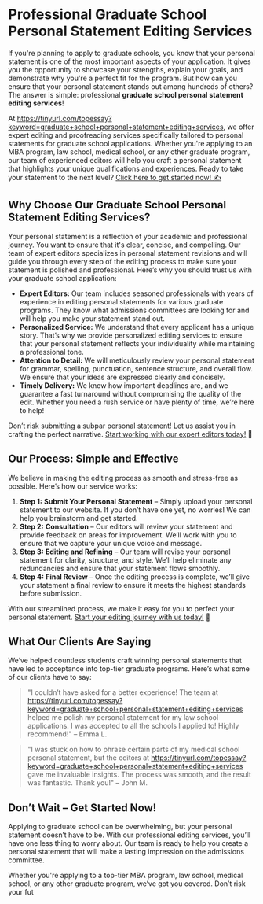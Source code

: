 # Professional Graduate School Personal Statement Editing Services

If you're planning to apply to graduate schools, you know that your personal statement is one of the most important aspects of your application. It gives you the opportunity to showcase your strengths, explain your goals, and demonstrate why you're a perfect fit for the program. But how can you ensure that your personal statement stands out among hundreds of others? The answer is simple: professional **graduate school personal statement editing services**!

At https://tinyurl.com/topessay?keyword=graduate+school+personal+statement+editing+services, we offer expert editing and proofreading services specifically tailored to personal statements for graduate school applications. Whether you're applying to an MBA program, law school, medical school, or any other graduate program, our team of experienced editors will help you craft a personal statement that highlights your unique qualifications and experiences. Ready to take your statement to the next level? [Click here to get started now! ✍️](https://tinyurl.com/topessay?keyword=graduate+school+personal+statement+editing+services)

## Why Choose Our Graduate School Personal Statement Editing Services?

Your personal statement is a reflection of your academic and professional journey. You want to ensure that it's clear, concise, and compelling. Our team of expert editors specializes in personal statement revisions and will guide you through every step of the editing process to make sure your statement is polished and professional. Here’s why you should trust us with your graduate school application:

- **Expert Editors:** Our team includes seasoned professionals with years of experience in editing personal statements for various graduate programs. They know what admissions committees are looking for and will help you make your statement stand out.
- **Personalized Service:** We understand that every applicant has a unique story. That’s why we provide personalized editing services to ensure that your personal statement reflects your individuality while maintaining a professional tone.
- **Attention to Detail:** We will meticulously review your personal statement for grammar, spelling, punctuation, sentence structure, and overall flow. We ensure that your ideas are expressed clearly and concisely.
- **Timely Delivery:** We know how important deadlines are, and we guarantee a fast turnaround without compromising the quality of the edit. Whether you need a rush service or have plenty of time, we’re here to help!

Don’t risk submitting a subpar personal statement! Let us assist you in crafting the perfect narrative. [Start working with our expert editors today!](https://tinyurl.com/topessay?keyword=graduate+school+personal+statement+editing+services) 🚀

## Our Process: Simple and Effective

We believe in making the editing process as smooth and stress-free as possible. Here’s how our service works:

1. **Step 1:**  **Submit Your Personal Statement** – Simply upload your personal statement to our website. If you don’t have one yet, no worries! We can help you brainstorm and get started.
2. **Step 2:**  **Consultation** – Our editors will review your statement and provide feedback on areas for improvement. We’ll work with you to ensure that we capture your unique voice and message.
3. **Step 3:**  **Editing and Refining** – Our team will revise your personal statement for clarity, structure, and style. We’ll help eliminate any redundancies and ensure that your statement flows smoothly.
4. **Step 4:**  **Final Review** – Once the editing process is complete, we’ll give your statement a final review to ensure it meets the highest standards before submission.

With our streamlined process, we make it easy for you to perfect your personal statement. [Start your editing journey with us today!](https://tinyurl.com/topessay?keyword=graduate+school+personal+statement+editing+services) 📝

## What Our Clients Are Saying

We’ve helped countless students craft winning personal statements that have led to acceptance into top-tier graduate programs. Here’s what some of our clients have to say:

> "I couldn’t have asked for a better experience! The team at https://tinyurl.com/topessay?keyword=graduate+school+personal+statement+editing+services helped me polish my personal statement for my law school applications. I was accepted to all the schools I applied to! Highly recommend!" – Emma L.

> "I was stuck on how to phrase certain parts of my medical school personal statement, but the editors at https://tinyurl.com/topessay?keyword=graduate+school+personal+statement+editing+services gave me invaluable insights. The process was smooth, and the result was fantastic. Thank you!" – John M.

## Don’t Wait – Get Started Now!

Applying to graduate school can be overwhelming, but your personal statement doesn’t have to be. With our professional editing services, you’ll have one less thing to worry about. Our team is ready to help you create a personal statement that will make a lasting impression on the admissions committee.

Whether you're applying to a top-tier MBA program, law school, medical school, or any other graduate program, we’ve got you covered. Don’t risk your fut
